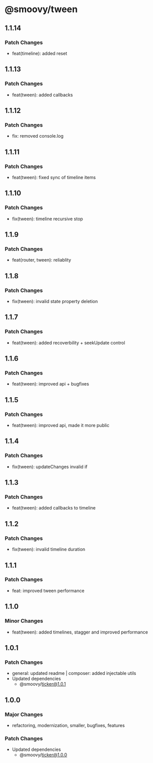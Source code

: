 # @smoovy/tween

## 1.1.14

### Patch Changes

- feat(timeline): added reset

## 1.1.13

### Patch Changes

- feat(tween): added callbacks

## 1.1.12

### Patch Changes

- fix: removed console.log

## 1.1.11

### Patch Changes

- feat(tween): fixed sync of timeline items

## 1.1.10

### Patch Changes

- fix(tween): timeline recursive stop

## 1.1.9

### Patch Changes

- feat(router, tween): reliablity

## 1.1.8

### Patch Changes

- fix(tween): invalid state property deletion

## 1.1.7

### Patch Changes

- feat(tween): added recoverbility + seekUpdate control

## 1.1.6

### Patch Changes

- feat(tween): improved api + bugfixes

## 1.1.5

### Patch Changes

- feat(tween): improved api, made it more public

## 1.1.4

### Patch Changes

- fix(tween): updateChanges invalid if

## 1.1.3

### Patch Changes

- feat(tween): added callbacks to timeline

## 1.1.2

### Patch Changes

- fix(tween): invalid timeline duration

## 1.1.1

### Patch Changes

- feat: improved tween performance

## 1.1.0

### Minor Changes

- feat(tween): added timelines, stagger and improved performance

## 1.0.1

### Patch Changes

- general: updated readme | composer: added injectable utils
- Updated dependencies
  - @smoovy/ticker@1.0.1

## 1.0.0

### Major Changes

- refactoring, modernization, smaller, bugfixes, features

### Patch Changes

- Updated dependencies
  - @smoovy/ticker@1.0.0
